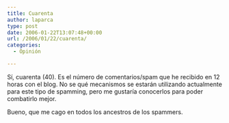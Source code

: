 ```yaml
---
title: Cuarenta
author: laparca
type: post
date: 2006-01-22T13:07:48+00:00
url: /2006/01/22/cuarenta/
categories:
  - Opinión

---
```

Sí, cuarenta (40). Es el número de comentarios/spam que he recibido en 12 horas con el blog. No se qué mecanismos se estarán utilizando actualmente para este tipo de spamming, pero me gustaría conocerlos para poder combatirlo mejor.

Bueno, que me cago en todos los ancestros de los spammers.